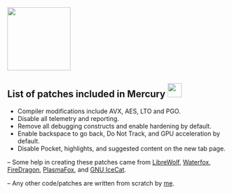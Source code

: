 <img src="https://github.com/Alex313031/Mercury/blob/main/logos/Mercury_256.png" width="144">

## List of patches included in Mercury <img src="https://raw.githubusercontent.com/Alex313031/Mercury/main/logos/patches.png" width="32">

 - Compiler modifications include AVX, AES, LTO and PGO.
 - Disable all telemetry and reporting.
 - Remove all debugging constructs and enable hardening by default.
 - Enable backspace to go back, Do Not Track, and GPU acceleration by default.
 - Disable Pocket, highlights, and suggested content on the new tab page.

&ndash; Some help in creating these patches came from [LibreWolf](https://librewolf.net/), [Waterfox](https://www.waterfox.net/), [FireDragon](https://github.com/dr460nf1r3/firedragon-browser), [PlasmaFox](https://github.com/torvic9/plasmafox), and [GNU IceCat](https://www.gnu.org/software/gnuzilla/).

&ndash; Any other code/patches are written from scratch by [me](https://thorium.rocks/about).
